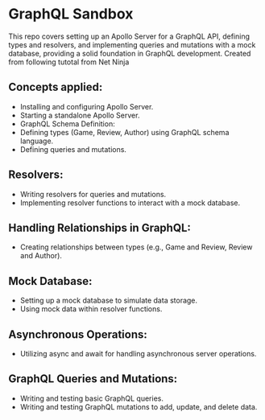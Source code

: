 # GraphQL Sandbox

This repo covers setting up an Apollo Server for a GraphQL API, defining types and resolvers, and implementing queries and mutations with a mock database, providing a solid foundation in GraphQL development. Created from following tutotal from Net Ninja

## Concepts applied:

- Installing and configuring Apollo Server.
- Starting a standalone Apollo Server.
- GraphQL Schema Definition:
- Defining types (Game, Review, Author) using GraphQL schema language.
- Defining queries and mutations.

## Resolvers:

- Writing resolvers for queries and mutations.
- Implementing resolver functions to interact with a mock database.

## Handling Relationships in GraphQL:

- Creating relationships between types (e.g., Game and Review, Review and Author).

## Mock Database:

- Setting up a mock database to simulate data storage.
- Using mock data within resolver functions.

## Asynchronous Operations:

- Utilizing async and await for handling asynchronous server operations.

## GraphQL Queries and Mutations:

- Writing and testing basic GraphQL queries.
- Writing and testing GraphQL mutations to add, update, and delete data.
